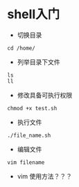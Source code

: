 # shell入门

* 切换目录

```
cd /home/
```

* 列举目录下文件
```
ls 
ll
```

* 修改具备可执行权限

```
chmod +x test.sh 
```

* 执行文件

```
./file_name.sh
```

* 编辑文件

```
vim filename
```


* vim 使用方法？？？